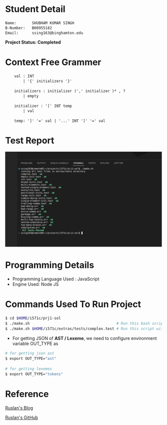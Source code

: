 # Student Detail
```
Name:		SHUBHAM KUMAR SINGH
B-Number:	B00955182
Email:		ssing163@binghamton.edu
```
<strong> Project Status: Completed </strong>
# Context Free Grammer
```
    val : INT
        | '{' initializers '}'

    initializers : initializer (',' initializer )* , ?
        | empty

    initializer : '[' INT temp
        | val

    temp: ']' '=' val | '...' INT ']' '=' val
```

# Test Report

![Test Report](./prj1-sol/test-result/test.png)

# Programming Details

-   Programming Language Used : JavaScript
-   Engine Used: Node JS

# Commands Used To Run Project
```bash
$ cd $HOME/i571c/prj1-sol
$ ./make.sh                                       # Run this bash script to execute all test
$ ./make.sh $HOME/i571c/extras/tests/complex.test # Run this script with
```

-   For getting JSON of <strong>AST / Lexeme</strong>, we need to configure environment variable OUT_TYPE as

```bash
# for getting json ast 
$ export OUT_TYPE="ast"

# for getting lexemes
$ export OUT_TYPE="tokens"
``` 
#

# Reference
[ Ruslan's Blog ](https://ruslanspivak.com/lsbasi-part1/)

[ Ruslan's GitHub ](https://github.com/ghaiklor/pascal-interpreter)


